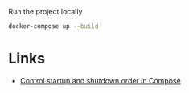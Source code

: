 Run the project locally
```bash
docker-compose up --build
```


# Links
* [Control startup and shutdown order in Compose
](https://docs.docker.com/compose/startup-order/)

